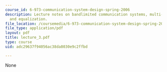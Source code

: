 ```yaml
---
course_id: 6-973-communication-system-design-spring-2006
description: Lecture notes on bandlimited communication systems, multi-tone systems,
  and equalization.
file_location: /coursemedia/6-973-communication-system-design-spring-2006/adc29637f94056ac38da8030e9c2ffbd_lecture_3.pdf
file_type: application/pdf
layout: pdf
title: lecture_3.pdf
type: course
uid: adc29637f94056ac38da8030e9c2ffbd

---
```

None